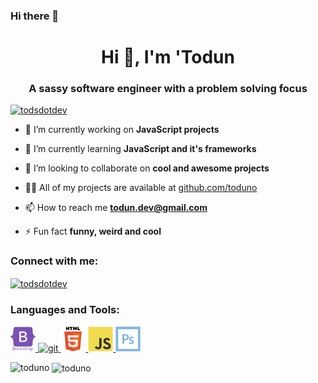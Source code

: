 ### Hi there 👋

<!--
**toduno/toduno** is a ✨ _special_ ✨ repository because its `README.md` (this file) appears on your GitHub profile.

Here are some ideas to get you started:

- 🔭 I’m currently working on ...
- 🌱 I’m currently learning ...
- 👯 I’m looking to collaborate on ...
- 🤔 I’m looking for help with ...
- 💬 Ask me about ...
- 📫 How to reach me: ...
- 😄 Pronouns: ...
- ⚡ Fun fact: ...
-->

<h1 align="center">Hi 👋, I'm 'Todun</h1>

<h3 align="center">A sassy software engineer with a problem solving focus</h3>

<p align="left"> <a href="https://twitter.com/todsdotdev" target="blank"><img src="https://img.shields.io/twitter/follow/todsdotdev?logo=twitter&style=for-the-badge" alt="todsdotdev" /></a> </p>

- 🔭 I’m currently working on **JavaScript projects**

- 🌱 I’m currently learning **JavaScript and it's frameworks**

- 👯 I’m looking to collaborate on **cool and awesome projects**

- 👨‍💻 All of my projects are available at [github.com/toduno](github.com/toduno)

- 📫 How to reach me **todun.dev@gmail.com**

- ⚡ Fun fact **funny, weird and cool**

<h3 align="left">Connect with me:</h3>

<p align="left">

<a href="https://twitter.com/todsdotdev" target="blank"><img align="center" src="https://raw.githubusercontent.com/rahuldkjain/github-profile-readme-generator/master/src/images/icons/Social/twitter.svg" alt="todsdotdev" height="30" width="40" /></a>

</p>

<h3 align="left">Languages and Tools:</h3>

<p align="left"> <a href="https://getbootstrap.com" target="_blank" rel="noreferrer"> <img src="https://raw.githubusercontent.com/devicons/devicon/master/icons/bootstrap/bootstrap-plain-wordmark.svg" alt="bootstrap" width="40" height="40"/> </a> <a href="https://git-scm.com/" target="_blank" rel="noreferrer"> <img src="https://www.vectorlogo.zone/logos/git-scm/git-scm-icon.svg" alt="git" width="40" height="40"/> </a> <a href="https://www.w3.org/html/" target="_blank" rel="noreferrer"> <img src="https://raw.githubusercontent.com/devicons/devicon/master/icons/html5/html5-original-wordmark.svg" alt="html5" width="40" height="40"/> </a> <a href="https://developer.mozilla.org/en-US/docs/Web/JavaScript" target="_blank" rel="noreferrer"> <img src="https://raw.githubusercontent.com/devicons/devicon/master/icons/javascript/javascript-original.svg" alt="javascript" width="40" height="40"/> </a> <a href="https://www.photoshop.com/en" target="_blank" rel="noreferrer"> <img src="https://raw.githubusercontent.com/devicons/devicon/master/icons/photoshop/photoshop-line.svg" alt="photoshop" width="40" height="40"/> </a> </p>

<p><img align="left" src="https://github-readme-stats.vercel.app/api/top-langs?username=toduno&show_icons=true&locale=en&layout=compact" alt="toduno" /></p>

<p>&nbsp;<img align="center" src="https://github-readme-stats.vercel.app/api?username=toduno&show_icons=true&locale=en" alt="toduno" /></p>
